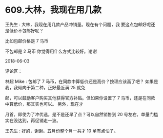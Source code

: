 # 609.大林，我现在用几款

王先生 : 大林，我现在用几款产品冲销量。现在有个问题，我 要这点包邮好呢还是低价不包邮好呢？

比如包邮价格是 7 马币

不包邮是 2 马币 你觉得用什么方式比较好。谢谢

2018-06-03

评论区：

林超 Mike : 包邮了 7 马币，在同款中算低价还是高价？按理应该高了吧？ 如果是我，我倾向于第二种，正好最近满 25 就免

邮，可以鼓励客户购买其他获得官方补贴。但如果你设置了 7 马币，还是在同款中算低价，那其实也可以。 另外，现在才

月首，即使为了冲优选，是不是还早了点？可以自然销售到 20 号左右，单量门槛实在没达到，再促销走一波。

王先生 : 好的，谢谢。五月份整个月一共才 10 单有点怕了。